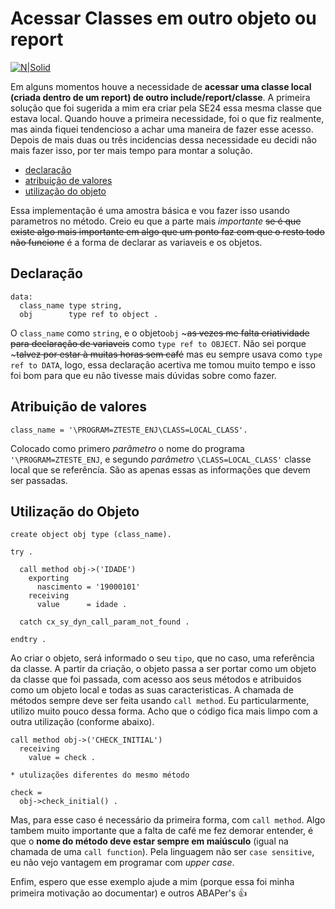 # Acessar Classes em outro objeto ou report #

[![N|Solid](https://wiki.scn.sap.com/wiki/download/attachments/1710/ABAP%20Development.png?version=1&modificationDate=1446673897000&api=v2)](https://www.sap.com/brazil/developer.html)

Em alguns momentos houve a necessidade de **acessar uma classe local (criada dentro de um report) de outro include/report/classe**. A primeira solução que foi sugerida a mim era criar pela SE24 essa mesma classe que estava local. Quando houve a primeira necessidade, foi o que fiz realmente, mas ainda fiquei tendencioso a achar uma maneira de fazer esse acesso. Depois de mais duas ou três incidencias dessa necessidade eu decidi não mais fazer isso, por ter mais tempo para montar a solução.

* [declaração](#declara%C3%A7%C3%A3o)
* [atribuição de valores](#atribui%C3%A7%C3%A3o-de-valores)
* [utilização do objeto](#utiliza%C3%A7%C3%A3o-do-objeto)

Essa implementação é uma amostra básica e vou fazer isso usando parametros no método. Creio eu que a parte mais _importante_ ~~se é que existe algo mais importante em algo que um ponto faz com que o resto todo não funcione~~ é a forma de declarar as variaveis e os objetos.

## Declaração ##

```abap
data:
  class_name type string,
  obj        type ref to object .
```
O `class_name` como `string`, e o objeto`obj` ~~~as vezes me falta criatividade para declaração de variaveis~~ como `type ref to OBJECT`. Não sei porque ~~~talvez por estar à muitas horas sem café~~ mas eu sempre usava como `type ref to DATA`, logo, essa declaração acertiva me tomou muito tempo e isso foi bom para que eu não tivesse mais dúvidas sobre como fazer. 

## Atribuição de valores ##

```abap
class_name = '\PROGRAM=ZTESTE_ENJ\CLASS=LOCAL_CLASS'.
```
Colocado como primero _parâmetro_ o nome do programa `'\PROGRAM=ZTESTE_ENJ`, e segundo _parâmetro_ `\CLASS=LOCAL_CLASS'` classe local que se referêncía. São as apenas essas as informações que devem ser passadas.

## Utilização do Objeto ##

```abap
create object obj type (class_name).

try .

  call method obj->('IDADE')
    exporting
      nascimento = '19000101'
    receiving
      value      = idade .

  catch cx_sy_dyn_call_param_not_found .

endtry .
```
Ao criar o objeto, será informado o seu `tipo`, que no caso, uma referência da classe. A partir da criação, o objeto passa a ser portar como um objeto da classe que foi passada, com acesso aos seus métodos e atribuidos como um objeto local e todas as suas caracteristicas. A chamada de métodos sempre deve ser feita usando `call method`. Eu particularmente, utilizo muito pouco dessa forma. Acho que o código fica mais limpo com a outra utilização (conforme abaixo).
```abap
call method obj->('CHECK_INITIAL')
  receiving
    value = check .

* utulizações diferentes do mesmo método

check = 
  obj->check_initial() .
```
Mas, para esse caso é necessário da primeira forma, com `call method`. 
Algo tambem muito importante que a falta de café me fez demorar entender, é que o **nome do método deve estar sempre em maiúsculo** (igual na chamada de uma `call function`). Pela linguagem não ser `case sensitive`, eu não vejo vantagem em programar com _upper case_.

Enfim, espero que esse exemplo ajude a mim (porque essa foi minha primeira motivação ao documentar) e outros ABAPer's :+1:
